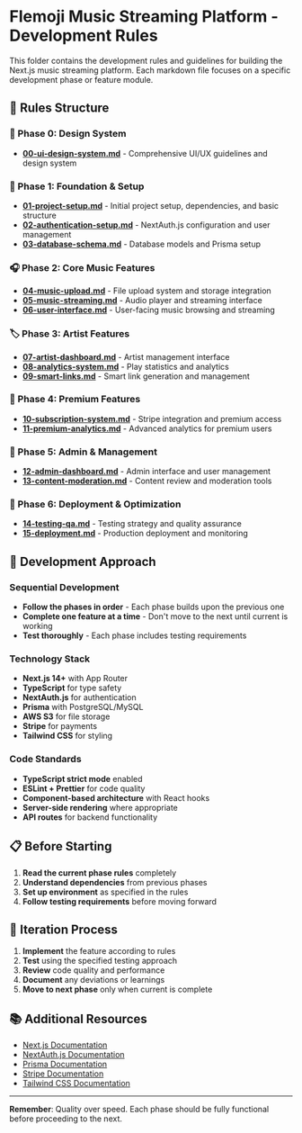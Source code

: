# Flemoji Music Streaming Platform - Development Rules

This folder contains the development rules and guidelines for building the Next.js music streaming platform. Each markdown file focuses on a specific development phase or feature module.

## 📁 Rules Structure

### 🎨 Phase 0: Design System
- [**00-ui-design-system.md**](./00-ui-design-system.md) - Comprehensive UI/UX guidelines and design system

### 🚀 Phase 1: Foundation & Setup
- [**01-project-setup.md**](./01-project-setup.md) - Initial project setup, dependencies, and basic structure
- [**02-authentication-setup.md**](./02-authentication-setup.md) - NextAuth.js configuration and user management
- [**03-database-schema.md**](./03-database-schema.md) - Database models and Prisma setup

### 🎧 Phase 2: Core Music Features
- [**04-music-upload.md**](./04-music-upload.md) - File upload system and storage integration
- [**05-music-streaming.md**](./05-music-streaming.md) - Audio player and streaming interface
- [**06-user-interface.md**](./06-user-interface.md) - User-facing music browsing and streaming

### 🏷️ Phase 3: Artist Features
- [**07-artist-dashboard.md**](./07-artist-dashboard.md) - Artist management interface
- [**08-analytics-system.md**](./08-analytics-system.md) - Play statistics and analytics
- [**09-smart-links.md**](./09-smart-links.md) - Smart link generation and management

### 💎 Phase 4: Premium Features
- [**10-subscription-system.md**](./10-subscription-system.md) - Stripe integration and premium access
- [**11-premium-analytics.md**](./11-premium-analytics.md) - Advanced analytics for premium users

### 🔧 Phase 5: Admin & Management
- [**12-admin-dashboard.md**](./12-admin-dashboard.md) - Admin interface and user management
- [**13-content-moderation.md**](./13-content-moderation.md) - Content review and moderation tools

### 🚀 Phase 6: Deployment & Optimization
- [**14-testing-qa.md**](./14-testing-qa.md) - Testing strategy and quality assurance
- [**15-deployment.md**](./15-deployment.md) - Production deployment and monitoring

## 🎯 Development Approach

### Sequential Development
- **Follow the phases in order** - Each phase builds upon the previous one
- **Complete one feature at a time** - Don't move to the next until current is working
- **Test thoroughly** - Each phase includes testing requirements

### Technology Stack
- **Next.js 14+** with App Router
- **TypeScript** for type safety
- **NextAuth.js** for authentication
- **Prisma** with PostgreSQL/MySQL
- **AWS S3** for file storage
- **Stripe** for payments
- **Tailwind CSS** for styling

### Code Standards
- **TypeScript strict mode** enabled
- **ESLint + Prettier** for code quality
- **Component-based architecture** with React hooks
- **Server-side rendering** where appropriate
- **API routes** for backend functionality

## 📋 Before Starting

1. **Read the current phase rules** completely
2. **Understand dependencies** from previous phases
3. **Set up environment** as specified in the rules
4. **Follow testing requirements** before moving forward

## 🔄 Iteration Process

1. **Implement** the feature according to rules
2. **Test** using the specified testing approach
3. **Review** code quality and performance
4. **Document** any deviations or learnings
5. **Move to next phase** only when current is complete

## 📚 Additional Resources

- [Next.js Documentation](https://nextjs.org/docs)
- [NextAuth.js Documentation](https://next-auth.js.org/)
- [Prisma Documentation](https://www.prisma.io/docs)
- [Stripe Documentation](https://stripe.com/docs)
- [Tailwind CSS Documentation](https://tailwindcss.com/docs)

---

**Remember**: Quality over speed. Each phase should be fully functional before proceeding to the next.
